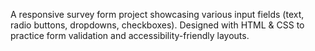 A responsive survey form project showcasing various input fields (text, radio buttons, dropdowns, checkboxes).
Designed with HTML & CSS to practice form validation and accessibility-friendly layouts.
